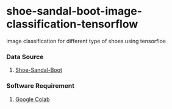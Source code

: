 # shoe-sandal-boot-image-classification-tensorflow
image classification for different type of shoes using tensorfloe

### Data Source 
1. [Shoe-Sandal-Boot](https://www.kaggle.com/datasets/hasibalmuzdadid/shoe-vs-sandal-vs-boot-dataset-15k-images)

### Software Requirement
1. [Google Colab](https://colab.research.google.com/)
